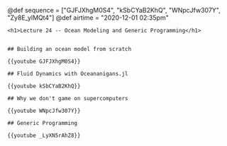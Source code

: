 @def sequence = ["GJFJXhgM0S4", "kSbCYaB2KhQ", "WNpcJfw307Y", "Zy8E_ylMQt4"]
@def airtime = "2020-12-01 02:35pm"
~~~
<h1>Lecture 24 -- Ocean Modeling and Generic Programming</h1>
~~~

~~~Airs on: <span class="moment">~~~{{showtime airtime}}~~~ EST</span>~~~

## Building an ocean model from scratch

{{youtube GJFJXhgM0S4}}

## Fluid Dynamics with Oceananigans.jl

{{youtube kSbCYaB2KhQ}}

## Why we don't game on supercomputers

{{youtube WNpcJfw307Y}}

## Generic Programming

{{youtube _LyXN5rAhZ8}}

